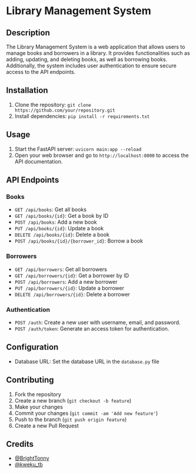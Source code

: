 # Library Management System

## Description
The Library Management System is a web application that allows users to manage books and borrowers in a library. It provides functionalities such as adding, updating, and deleting books, as well as borrowing books. Additionally, the system includes user authentication to ensure secure access to the API endpoints.

## Installation
1. Clone the repository: `git clone https://github.com/your/repository.git`
2. Install dependencies: `pip install -r requirements.txt`


## Usage
1. Start the FastAPI server: `uvicorn main:app --reload`
2. Open your web browser and go to `http://localhost:8000` to access the API documentation.

## API Endpoints
### Books

- `GET /api/books`: Get all books
- `GET /api/books/{id}`: Get a book by ID
- `POST /api/books`: Add a new book
- `PUT /api/books/{id}`: Update a book
- `DELETE /api/books/{id}`: Delete a book
- `POST /api/books/{id}/{borrower_id}`: Borrow a book

### Borrowers

- `GET /api/borrowers`: Get all borrowers
- `GET /api/borrowers/{id}`: Get a borrower by ID
- `POST /api/borrowers`: Add a new borrower
- `PUT /api/borrowers/{id}`: Update a borrower
- `DELETE /api/borrowers/{id}`: Delete a borrower

### Authentication

- `POST /auth`: Create a new user with username, email, and password.
- `POST /auth/token`: Generate an access token for authentication.

## Configuration
- Database URL: Set the database URL in the `database.py` file


## Contributing
1. Fork the repository
2. Create a new branch (`git checkout -b feature`)
3. Make your changes
4. Commit your changes (`git commit -am 'Add new feature'`)
5. Push to the branch (`git push origin feature`)
6. Create a new Pull Request

## Credits
- [@BrightTonny](https://github.com/BrightTonny)
- [@kweku_tb](https://github.com/kweku_tb)
